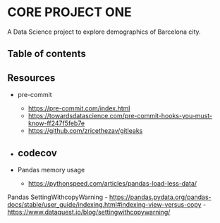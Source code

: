 # CORE PROJECT ONE

A Data Science project to explore demographics of Barcelona city.

## Table of contents

## Resources

- pre-commit
    - https://pre-commit.com/index.html
    - https://towardsdatascience.com/pre-commit-hooks-you-must-know-ff247f5feb7e
    - https://github.com/zricethezav/gitleaks
- codecov
    -

- Pandas memory usage
    - https://pythonspeed.com/articles/pandas-load-less-data/

Pandas SettingWithcopyWarning
    - https://pandas.pydata.org/pandas-docs/stable/user_guide/indexing.html#indexing-view-versus-copy
    - https://www.dataquest.io/blog/settingwithcopywarning/
